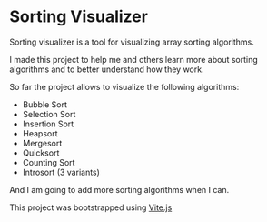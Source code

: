 # Sorting Visualizer
Sorting visualizer is a tool for visualizing array sorting algorithms. 

I made this project to help me and others learn more about sorting algorithms and to better understand how they work. 

So far the project allows to visualize the following algorithms:
* Bubble Sort
* Selection Sort
* Insertion Sort
* Heapsort
* Mergesort
* Quicksort
* Counting Sort
* Introsort (3 variants) 

And I am going to add more sorting algorithms when I can. 

This project was bootstrapped using [Vite.js](https://vitejs.dev/)

